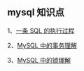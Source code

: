 ## mysql 知识点   

1、[一条 SQL 的执行过程](https://github.com/boilingfrog/Go-POINT/blob/master/mysql/1%E3%80%81%E4%B8%80%E6%9D%A1sql%E7%9A%84%E6%89%A7%E8%A1%8C%E8%BF%87%E7%A8%8B.md)   

2、[MySQL 中的事务理解](https://github.com/boilingfrog/Go-POINT/blob/master/mysql/2%E3%80%81MySQL%E4%B8%AD%E7%9A%84%E4%BA%8B%E5%8A%A1%E7%90%86%E8%A7%A3.md)     

3、[MySQL 中的锁理解](https://github.com/boilingfrog/Go-POINT/blob/master/mysql/3%E3%80%81MySQL%E4%B8%AD%E7%9A%84%E9%94%81.md)       


